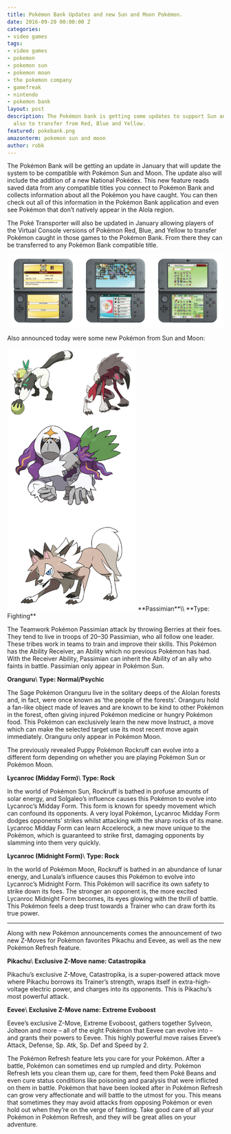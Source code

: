 ```yaml
---
title: Pokémon Bank Updates and new Sun and Moon Pokémon.
date: 2016-09-20 00:00:00 Z
categories:
- video games
tags:
- video games
- pokemon
- pokemon sun
- pokemon moon
- the pokemon company
- gamefreak
- nintendo
- pokemon bank
layout: post
description: The Pokémon bank is getting some updates to support Sun and Moon, but
  also to transfer from Red, Blue and Yellow.
featured: pokebank.png
amazonterm: pokemon sun and moon
author: robk
---
```


The Pokémon Bank will be getting an update in January that will update the system to be compatible with Pokémon Sun and Moon. The update also will include the addition of a new National Pokédex. This new feature reads saved data from any compatible titles you connect to Pokémon Bank and collects information about all the Pokémon you have caught. You can then check out all of this information in the Pokémon Bank application and even see Pokémon that don’t natively appear in the Alola region.

The Poké Transporter will also be updated in January allowing players of the Virtual Console versions of Pokémon Red, Blue, and Yellow to transfer Pokémon caught in those games to the Pokémon Bank. From there they can be transferred to any Pokémon Bank compatible title.

![Pokémon Bank and Poké Transporter](/images/sunmoon/pokebank.jpg)

Also announced today were some new Pokémon from Sun and Moon:

<img src="/images/sunmoon/evenmorenew.jpg" width="300" class="float-right"/>
**Passimian**\\
**Type: Fighting**

The Teamwork Pokémon Passimian attack by throwing Berries at their foes. They tend to live in troops of 20–30 Passimian, who all follow one leader. These tribes work in teams to train and improve their skills. This Pokémon has the Ability Receiver, an Ability which no previous Pokémon has had. With the Receiver Ability, Passimian can inherit the Ability of an ally who faints in battle. Passimian only appear in Pokémon Sun.

**Oranguru**\\
**Type: Normal/Psychic**

The Sage Pokémon Oranguru live in the solitary deeps of the Alolan forests and, in fact, were once known as ‘the people of the forests’. Oranguru hold a fan-like object made of leaves and are known to be kind to other Pokémon in the forest, often giving injured Pokémon medicine or hungry Pokémon food. This Pokémon can exclusively learn the new move Instruct, a move which can make the selected target use its most recent move again immediately. Oranguru only appear in Pokémon Moon.

The previously revealed Puppy Pokémon Rockruff can evolve into a different form depending on whether you are playing Pokémon Sun or Pokémon Moon.

**Lycanroc (Midday Form)**\\
**Type: Rock**

In the world of Pokémon Sun, Rockruff is bathed in profuse amounts of solar energy, and Solgaleo’s influence causes this Pokémon to evolve into Lycanroc’s Midday Form. This form is known for speedy movement which can confound its opponents. A very loyal Pokémon, Lycanroc Midday Form dodges opponents’ strikes whilst attacking with the sharp rocks of its mane. Lycanroc Midday Form can learn Accelerock, a new move unique to the Pokémon, which is guaranteed to strike first, damaging opponents by slamming into them very quickly.

**Lycanroc (Midnight Form)**\\
**Type: Rock**

In the world of Pokémon Moon, Rockruff is bathed in an abundance of lunar energy, and Lunala’s influence causes this Pokémon to evolve into Lycanroc’s Midnight Form. This Pokémon will sacrifice its own safety to strike down its foes. The stronger an opponent is, the more excited Lycanroc Midnight Form becomes, its eyes glowing with the thrill of battle. This Pokémon feels a deep trust towards a Trainer who can draw forth its true power.

---

Along with new Pokémon announcements comes the announcement of two new Z-Moves for Pokémon favorites Pikachu and Eevee, as well as the new Pokémon Refresh feature.

**Pikachu**\\
**Exclusive Z-Move name: Catastropika**

Pikachu’s exclusive Z-Move, Catastropika, is a super-powered attack move where Pikachu borrows its Trainer’s strength, wraps itself in extra-high-voltage electric power, and charges into its opponents. This is Pikachu’s most powerful attack.



**Eevee**\\
**Exclusive Z-Move name: Extreme Evoboost**

Eevee’s exclusive Z-Move, Extreme Evoboost, gathers together Sylveon, Jolteon and more – all of the eight Pokémon that Eevee can evolve into – and grants their powers to Eevee. This highly powerful move raises Eevee’s Attack, Defense, Sp. Atk, Sp. Def and Speed by 2.

The Pokémon Refresh feature lets you care for your Pokémon. After a battle, Pokémon can sometimes end up rumpled and dirty. Pokémon Refresh lets you clean them up, care for them, feed them Poké Beans and even cure status conditions like poisoning and paralysis that were inflicted on them in battle. Pokémon that have been looked after in Pokémon Refresh can grow very affectionate and will battle to the utmost for you. This means that sometimes they may avoid attacks from opposing Pokémon or even hold out when they’re on the verge of fainting. Take good care of all your Pokémon in Pokémon Refresh, and they will be great allies on your adventure.
